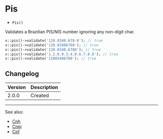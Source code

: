 # Pis

- `Pis()`

Validates a Brazilian PIS/NIS number ignoring any non-digit char.

```php
v::pis()->validate('120.0340.678-8'); // true
v::pis()->validate('120.03406788'); // true
v::pis()->validate('120.0340.6788'); // true
v::pis()->validate('1.2.0.0.3.4.0.6.7.8.8'); // true
v::pis()->validate('12003406788'); // true
```

## Changelog

Version | Description
--------|-------------
  2.0.0 | Created

***
See also:

- [Cnh](Cnh.md)
- [Cnpj](Cnpj.md)
- [Cpf](Cpf.md)
